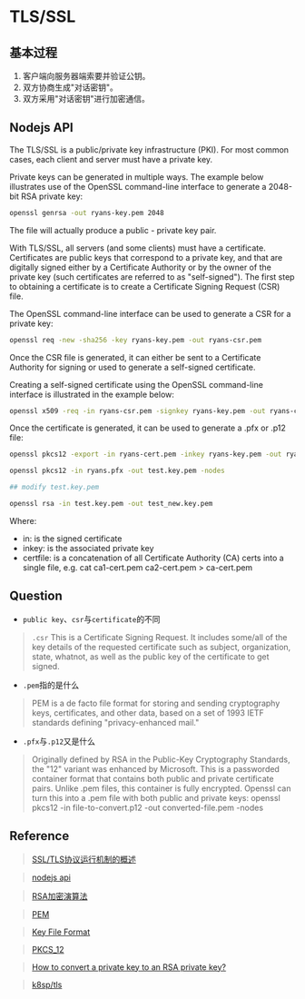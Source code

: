 # TLS/SSL

## 基本过程
1. 客户端向服务器端索要并验证公钥。
1. 双方协商生成"对话密钥"。
1. 双方采用"对话密钥"进行加密通信。

## Nodejs API

The TLS/SSL is a public/private key infrastructure (PKI). For most common cases, each client and server must have a private key.

Private keys can be generated in multiple ways. The example below illustrates use of the OpenSSL command-line interface to generate a 2048-bit RSA private key:
```sh
openssl genrsa -out ryans-key.pem 2048
```
The file will actually produce a public - private key pair. 

With TLS/SSL, all servers (and some clients) must have a certificate. Certificates are public keys that correspond to a private key, and that are digitally signed either by a Certificate Authority or by the owner of the private key (such certificates are referred to as "self-signed"). The first step to obtaining a certificate is to create a Certificate Signing Request (CSR) file.

The OpenSSL command-line interface can be used to generate a CSR for a private key:
```sh
openssl req -new -sha256 -key ryans-key.pem -out ryans-csr.pem
```
Once the CSR file is generated, it can either be sent to a Certificate Authority for signing or used to generate a self-signed certificate.

Creating a self-signed certificate using the OpenSSL command-line interface is illustrated in the example below:
```sh
openssl x509 -req -in ryans-csr.pem -signkey ryans-key.pem -out ryans-cert.pem
```
Once the certificate is generated, it can be used to generate a .pfx or .p12 file:
```sh
openssl pkcs12 -export -in ryans-cert.pem -inkey ryans-key.pem -out ryans.pfx

openssl pkcs12 -in ryans.pfx -out test.key.pem -nodes

## modify test.key.pem

openssl rsa -in test.key.pem -out test_new.key.pem
```

Where:

* in: is the signed certificate
* inkey: is the associated private key
* certfile: is a concatenation of all Certificate Authority (CA) certs into a single file, e.g. cat ca1-cert.pem ca2-cert.pem > ca-cert.pem

## Question

* `public key`、`csr`与`certificate`的不同
> `.csr` This is a Certificate Signing Request. It includes some/all of the key details of the requested certificate such as subject, organization, state, whatnot, as well as the public key of the certificate to get signed.

* `.pem`指的是什么
> PEM is a de facto file format for storing and sending cryptography keys, certificates, and other data, based on a set of 1993 IETF standards defining "privacy-enhanced mail." 

* `.pfx`与`.p12`又是什么
> Originally defined by RSA in the Public-Key Cryptography Standards, the "12" variant was enhanced by Microsoft. This is a passworded container format that contains both public and private certificate pairs. Unlike .pem files, this container is fully encrypted. Openssl can turn this into a .pem file with both public and private keys: openssl pkcs12 -in file-to-convert.p12 -out converted-file.pem -nodes

## Reference

> [SSL/TLS协议运行机制的概述](http://www.ruanyifeng.com/blog/2014/02/ssl_tls.html)

> [nodejs api](https://nodejs.org/dist/latest-v9.x/docs/api/tls.html)

> [RSA加密演算法](https://zh.wikipedia.org/wiki/RSA%E5%8A%A0%E5%AF%86%E6%BC%94%E7%AE%97%E6%B3%95)

> [PEM](https://en.wikipedia.org/wiki/Privacy-enhanced_Electronic_Mail)

> [Key File Format](https://serverfault.com/questions/9708/what-is-a-pem-file-and-how-does-it-differ-from-other-openssl-generated-key-file)

> [PKCS_12](https://en.wikipedia.org/wiki/PKCS_12)

> [How to convert a private key to an RSA private key?](https://stackoverflow.com/questions/17733536/how-to-convert-a-private-key-to-an-rsa-private-key)

> [k8sp/tls](https://github.com/k8sp/tls)